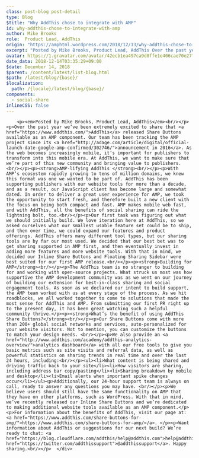 ```yaml
---
class: post-blog post-detail
type: Blog
$title: "Why AddThis chose to integrate with AMP"
id: why-addthis-chose-to-integrate-with-amp
author: Mike Brooks
role:  Product Lead, AddThis
origin: "https://amphtml.wordpress.com/2018/12/13/why-addthis-chose-to-integrate-with-amp/amp/"
excerpt: "Posted by Mike Brooks, Product Lead, AddThis Over the past year we&#8217;ve been extremely excited to share that AddThis released Share Buttons available as an AMP component. Our team has been tracking the AMP project since its announcement in 2016. As the web becomes increasingly mobile, it’s important for publishers to transform into this mobile era. [&#8230;]"
avatar: https://1.gravatar.com/avatar/42ecb1ea497ca9d0ffe1e406cae70e27?s=96&d=identicon&r=G
date_data: 2018-12-14T03:35:29+09:00
$date: December 14, 2018
$parent: /content/latest/list-blog.html
$path: /latest/blog/{base}/
$localization:
  path: /{locale}/latest/blog/{base}/
components:
  - social-share
inlineCSS: false
---
```


<div class="amp-wp-article-content">

		<p><em>Posted by Mike Brooks, Product Lead, AddThis</em><br/></p><p>Over the past year we’ve been extremely excited to share that <a href="https://www.addthis.com/">AddThis</a> released Share Buttons available as an AMP component. Our team has been tracking the AMP project since its <a href="http://adage.com/article/digital/official-launch-date-google-amp-confirmed/302746/">announcement in 2016</a>. As the web becomes increasingly mobile, it’s important for publishers to transform into this mobile era. At AddThis, we want to make sure that we’re part of this new community and bringing value to publishers. <br/></p><p><strong>AMP-lifying AddThis </strong><br/></p><p>With AMP’s ecosystem rapidly growing to tens of million domains, we knew this format was one we wanted to be part of. AddThis has been supporting publishers with our website tools for more than a decade, and as a result, our JavaScript client has become large and somewhat dated. In order to deliver a great user experience for AMP, we took the opportunity to start fresh, and therefore built a new client with the focus on being both compact and fast. AMP makes mobile web fast, and with AddThis, all the benefits of social sharing can ride the lightning bolt, too.<br/></p><p>Our first task was figuring out what we should initially build. We love iteration here at AddThis, so we asked ourselves what our smallest usable feature set could be to ship, and then over time, we could expand our features and product offerings. AddThis offers many different tool types, but our sharing tools are by far our most used. We decided that our best bet was to get sharing supported in AMP first, and then eventually invest in adding more features and more website tools. With that in mind, we decided our Inline Share Buttons and Floating Sharing Sidebar were best suited for our first AMP release.<br/></p><p><strong>Building for AMP</strong><br/></p><p>The AddThis team is no stranger to building for and working with open-source projects. What struck us most was how supportive the AMP development community was as we went on our journey of building our extension for best-in-class sharing and social engagement tools. As soon as we declared our intent to build support, the AMP team worked with us at every stage of the process. As we hit roadblocks, we all worked together to come to solutions that made the most sense for AddThis and AMP. From submitting our first PR right up to the present day, it has been great watching such a helpful community thrive.</p><p><strong>What’s the benefit of using AddThis Share Buttons?</strong><br/></p><p>Our Share Buttons come with more than 200+ global social networks and services, auto-personalized for your website visitors. Not to mention, you can customize the buttons to match your design needs. <br/></p><p>We also provide an <a href="http://www.addthis.com/academy/addthis-analytics-overview/">analytics dashboard</a> with all our free tools to give you basic metrics such as site visits and referral data, as well as powerful statistics on sharing trends in real time and over the last 24 hours, including:<br/></p><ul><li>What content is being shared and driving traffic back to your site</li><li>How visitors are sharing, including address bar copy/pasting</li><li>Sharing breakdown by mobile and desktop</li><li>Email alerts when important spike changes occur</li></ul><p>Additionally, our 24-hour support team is always on call, ready to answer any questions you may have. <br/></p><p>We believe users should still have the same functionality on AMP that they have on other platforms, such as WordPress. With that in mind, we’ve recently released our Inline Share Buttons and we’re dedicated to making additional website tools available as an AMP component.</p><p>For information about the benefits of AddThis, visit our page at: <a href="https://www.addthis.com/share-buttons-for-amp/">https://www.addthis.com/share-buttons-for-amp/</a>. </p><p>Want information about AddThis or suggestions for our next build? We’re ready to chat: <a href="https://blog.cloudflare.com/addthis/help@addthis.com">help@addthis.com</a> and <a href="https://twitter.com/addthissupport">@addthissupport</a>. Happy sharing.<br/></p>	</div>

	

</div>

